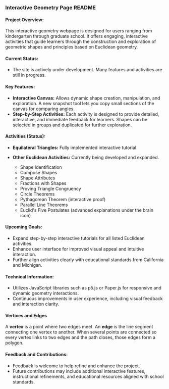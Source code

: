 ### Interactive Geometry Page README

#### Project Overview:

This interactive geometry webpage is designed for users ranging from kindergarten through graduate school. It offers engaging, interactive activities that guide learners through the construction and exploration of geometric shapes and principles based on Euclidean geometry.

#### Current Status:

* The site is actively under development. Many features and activities are still in progress.

#### Key Features:

* **Interactive Canvas:** Allows dynamic shape creation, manipulation, and exploration. A new snapshot tool lets you copy small sections of the canvas for comparing angles.
* **Step-by-Step Activities:** Each activity is designed to provide detailed, interactive, and immediate feedback for learners. Shapes can be selected in groups and duplicated for further exploration.

#### Activities (Status):

* **Equilateral Triangles:** Fully implemented interactive tutorial.
* **Other Euclidean Activities:** Currently being developed and expanded.

  * Shape Identification
  * Compose Shapes
  * Shape Attributes
  * Fractions with Shapes
  * Proving Triangle Congruency
  * Circle Theorems
  * Pythagorean Theorem (interactive proof)
  * Parallel Line Theorems
  * Euclid's Five Postulates (advanced explanations under the brain icon)

#### Upcoming Goals:

* Expand step-by-step interactive tutorials for all listed Euclidean activities.
* Enhance user interface for improved visual appeal and intuitive interaction.
* Further align activities clearly with educational standards from California and Michigan.

#### Technical Information:

* Utilizes JavaScript libraries such as p5.js or Paper.js for responsive and dynamic geometry interactions.
* Continuous improvements in user experience, including visual feedback and interaction clarity.

#### Vertices and Edges

A **vertex** is a point where two edges meet. An **edge** is the line segment connecting one vertex to another. When several points are connected so every vertex links to two edges and the path closes, those edges form a polygon.

#### Feedback and Contributions:

* Feedback is welcome to help refine and enhance the project.
* Future contributions may include additional interactive features, instructional refinements, and educational resources aligned with school standards.
